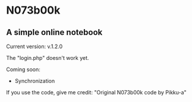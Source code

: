 # N073b00k
## A simple online notebook

Current version: v.1.2.0

The "login.php" doesn't work yet.

Coming soon:
- Synchronization


If you use the code, give me credit: "Original N073b00k code by Pikku-a"